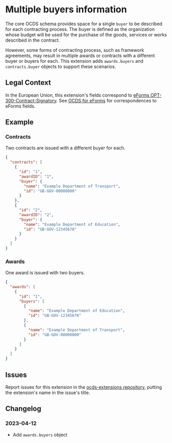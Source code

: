 # Multiple buyers information

The core OCDS schema provides space for a single `buyer` to be described for each contracting process. The buyer is defined as the organization whose budget will be used for the purchase of the goods, services or works described in the contract.

However, some forms of contracting process, such as framework agreements, may result in multiple awards or contracts with a different buyer or buyers for each. This extension adds `awards.buyers` and `contracts.buyer` objects to support these scenarios.

## Legal Context

In the European Union, this extension's fields correspond to [eForms OPT-300-Contract-Signatory](https://docs.ted.europa.eu/eforms/latest/reference/business-terms/). See [OCDS for eForms](https://standard.open-contracting.org/profiles/eforms/latest/en/) for correspondences to eForms fields.

## Example

### Contracts

Two contracts are issued with a different buyer for each.

```json
{
  "contracts": [
    {
      "id": "1",
      "awardID": "1",
      "buyer": {
        "name": "Example Department of Transport",
        "id": "GB-GOV-00000000"
      }
    },
    {
      "id": "2",
      "awardID": "2",
      "buyer": {
        "name": "Example Department of Education",
        "id": "GB-GOV-12345678"
      }
    }
  ]
}
```

### Awards

One award is issued with two buyers.

```json
{
  "awards": [
    {
      "id": "1",
      "buyers": [
        {
          "name": "Example Department of Education",
          "id": "GB-GOV-12345678"
        },
        {
          "name": "Example Department of Transport",
          "id": "GB-GOV-00000000"
        }
      ]
    }
  ]
}
```

## Issues

Report issues for this extension in the [ocds-extensions repository](https://github.com/open-contracting/ocds-extensions/issues), putting the extension's name in the issue's title.

## Changelog

### 2023-04-12

* Add `awards.buyers` object

